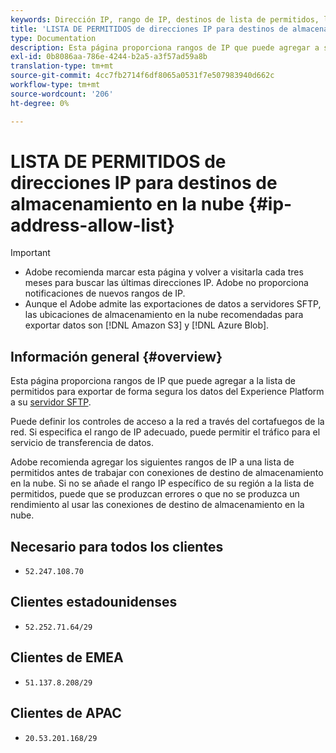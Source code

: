 ```yaml
---
keywords: Dirección IP, rango de IP, destinos de lista de permitidos, lista de permitidos
title: 'LISTA DE PERMITIDOS de direcciones IP para destinos de almacenamiento en la nube '
type: Documentation
description: Esta página proporciona rangos de IP que puede agregar a su lista de permitidos para exportar de forma segura los datos de Experience Platform a su servidor SFTP, Amazon S3 o al almacenamiento del blob de Azure.
exl-id: 0b8086aa-786e-4244-b2a5-a3f57ad59a8b
translation-type: tm+mt
source-git-commit: 4cc7fb2714f6df8065a0531f7e507983940d662c
workflow-type: tm+mt
source-wordcount: '206'
ht-degree: 0%

---
```


# LISTA DE PERMITIDOS de direcciones IP para destinos de almacenamiento en la nube {#ip-address-allow-list}

>[!IMPORTANT]
>
> * Adobe recomienda marcar esta página y volver a visitarla cada tres meses para buscar las últimas direcciones IP. Adobe no proporciona notificaciones de nuevos rangos de IP.
> * Aunque el Adobe admite las exportaciones de datos a servidores SFTP, las ubicaciones de almacenamiento en la nube recomendadas para exportar datos son [!DNL Amazon S3] y [!DNL Azure Blob].


## Información general {#overview}

Esta página proporciona rangos de IP que puede agregar a la lista de permitidos para exportar de forma segura los datos del Experience Platform a su [servidor SFTP](./sftp.md).

Puede definir los controles de acceso a la red a través del cortafuegos de la red. Si especifica el rango de IP adecuado, puede permitir el tráfico para el servicio de transferencia de datos.

Adobe recomienda agregar los siguientes rangos de IP a una lista de permitidos antes de trabajar con conexiones de destino de almacenamiento en la nube. Si no se añade el rango IP específico de su región a la lista de permitidos, puede que se produzcan errores o que no se produzca un rendimiento al usar las conexiones de destino de almacenamiento en la nube.

## Necesario para todos los clientes

* `52.247.108.70`

## Clientes estadounidenses

* `52.252.71.64/29`

## Clientes de EMEA

* `51.137.8.208/29`

## Clientes de APAC

* `20.53.201.168/29`
